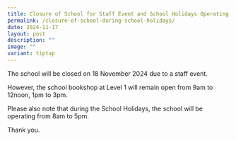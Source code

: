 ```yaml
---
title: Closure of School for Staff Event and School Holidays Operating Hours
permalink: /closure-of-school-during-school-holidays/
date: 2024-11-17
layout: post
description: ""
image: ""
variant: tiptap
---
```

<p>The school will be closed on 18 November 2024 due to a staff event.</p>
<p>However, the school bookshop at Level 1 will remain open from 9am to 12noon,
1pm to 3pm.</p>
<p>Please also note that during the School Holidays, the school will be operating
from 8am to 5pm.</p>
<p>Thank you.</p>